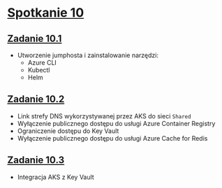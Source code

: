 # [Spotkanie 10](https://github.com/cloudstateu/kurs-iac-terraform/blob/master/Zjazd10/zadania.md)


## [Zadanie 10.1](./zadanie1)

* Utworzenie jumphosta i zainstalowanie narzędzi:
    * Azure CLI
    * Kubectl
    * Helm

## [Zadanie 10.2](./zadanie2)

* Link strefy DNS wykorzystywanej przez AKS do sieci `Shared`
* Wyłączenie publicznego dostępu do usługi Azure Container Registry
* Ograniczenie dostępu do Key Vault
* Wyłączenie publicznego dostępu do usługi Azure Cache for Redis

## [Zadanie 10.3](./zadanie3)

* Integracja AKS z Key Vault
